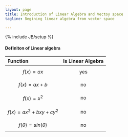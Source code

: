 ```yaml
---
layout: page
title: Introduction of Linear Algebra and Vectoy space 
tagline: Begining linear algebra from vector space 

---
```

{% include JB/setup %}


#### Definiton of Linear algebra

|Function|Is Linear Algebra|
|:---|:---:|
|$$ f(x) = ax $$ | yes |
|$$ f(x) = ax + b $$| no | 
|$$ f(x) = x^2 $$ | no |
|$$ f(x) = ax^2 + bxy + cy^2 $$| no |
|$$ f(\theta) = sin(\theta) $$ | no |
